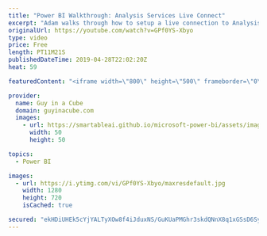```yaml
---
title: "Power BI Walkthrough: Analysis Services Live Connect"
excerpt: "Adam walks through how to setup a live connection to Analysis Services, or Azure Analysis Services, in Power BI Desktop. This also involves getting things working with the On-Premises Data Gateway.  What is a gateway - https://www.youtube.com/watch?v=WJ5Y4FjkWZw Authentication with AS Live Connections"
originalUrl: https://youtube.com/watch?v=GPf0YS-Xbyo
type: video
price: Free
length: PT11M21S
publishedDateTime: 2019-04-28T22:02:20Z
heat: 59

featuredContent: "<iframe width=\"800\" height=\"500\" frameborder=\"0\" src=\"https://www.youtube.com/embed/GPf0YS-Xbyo\" allow=\"accelerometer; autoplay; encrypted-media; gyroscope; picture-in-picture\" allowfullscreen></iframe>"

provider:
  name: Guy in a Cube
  domain: guyinacube.com
  images:
    - url: https://smartableai.github.io/microsoft-power-bi/assets/images/organizations/guyinacube.com-50x50.jpg
      width: 50
      height: 50

topics:
  - Power BI

images:
  - url: https://i.ytimg.com/vi/GPf0YS-Xbyo/maxresdefault.jpg
    width: 1280
    height: 720
    isCached: true

secured: "ekHDiUHEk5cYjYALTyXOw8f4iJduxNS/GuKUaPMGhr3skdQNnX8q1xGSsD6SyVQ2142yJCo9OTBNb+l12zfys0sv/DsAELHvtC4WuhFCYq8CVeOrzj58bETAHgMgi/iFm7X2cXWNVUGnwrbh/TTY7+Ehy+axiYpkzSckghlEuR333NlX4ABfiejGWbNCZN9ELSe72q2HPNphohWccOs4rNHpGWKg8+XpXUawvneSlEoQTS1so2WZoVdFf6vTmCbx+IwyBgS0HstVL8am+tyOgopUTZKilwTGCJDTf5AvTn3RSaN9F4ocP8rVLZemiY2gFWxqb1OyzbfKh9xUaTMavceZ7mbSAt2c8PIYsBEXzeaDF/VHselaG/DX8UQztZrXGISyOc8Nluj5qyQokLScIE+/yLMBIXYokc0CsGo+cGY=;HuLXIR0hpo4xM29nyM3bvg=="
---
```


